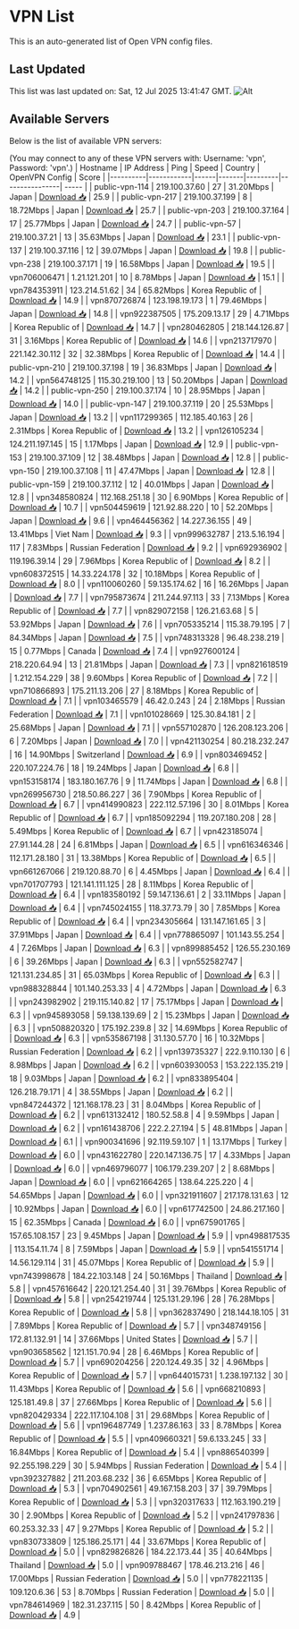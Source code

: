 # VPN List

This is an auto-generated list of Open VPN config files.

## Last Updated

This list was last updated on: Sat, 12 Jul 2025 13:41:47 GMT.
![Alt](https://repobeats.axiom.co/api/embed/186b98318ef1479477931607c1ad7d823f12451f.svg "Repobeats analytics image")

## Available Servers

Below is the list of available VPN servers:

(You may connect to any of these VPN servers with: Username: 'vpn', Password: 'vpn'.)
| Hostname | IP Address | Ping | Speed | Country | OpenVPN Config | Score |
|----------|------------|------|-------|---------|----------------| ----- |
| public-vpn-114 | 219.100.37.60 | 27 | 31.20Mbps | Japan | [Download 📥](./configs/server_0_JP.ovpn) | 25.9 |
| public-vpn-217 | 219.100.37.199 | 8 | 18.72Mbps | Japan | [Download 📥](./configs/server_1_JP.ovpn) | 25.7 |
| public-vpn-203 | 219.100.37.164 | 17 | 25.77Mbps | Japan | [Download 📥](./configs/server_2_JP.ovpn) | 24.7 |
| public-vpn-57 | 219.100.37.21 | 13 | 35.63Mbps | Japan | [Download 📥](./configs/server_3_JP.ovpn) | 23.1 |
| public-vpn-137 | 219.100.37.116 | 12 | 39.07Mbps | Japan | [Download 📥](./configs/server_4_JP.ovpn) | 19.8 |
| public-vpn-238 | 219.100.37.171 | 19 | 16.58Mbps | Japan | [Download 📥](./configs/server_5_JP.ovpn) | 19.5 |
| vpn706006471 | 1.21.121.201 | 10 | 8.78Mbps | Japan | [Download 📥](./configs/server_6_JP.ovpn) | 15.1 |
| vpn784353911 | 123.214.51.62 | 34 | 65.82Mbps | Korea Republic of | [Download 📥](./configs/server_7_KR.ovpn) | 14.9 |
| vpn870726874 | 123.198.19.173 | 1 | 79.46Mbps | Japan | [Download 📥](./configs/server_8_JP.ovpn) | 14.8 |
| vpn922387505 | 175.209.13.17 | 29 | 4.71Mbps | Korea Republic of | [Download 📥](./configs/server_9_KR.ovpn) | 14.7 |
| vpn280462805 | 218.144.126.87 | 31 | 3.16Mbps | Korea Republic of | [Download 📥](./configs/server_10_KR.ovpn) | 14.6 |
| vpn213717970 | 221.142.30.112 | 32 | 32.38Mbps | Korea Republic of | [Download 📥](./configs/server_11_KR.ovpn) | 14.4 |
| public-vpn-210 | 219.100.37.198 | 19 | 36.83Mbps | Japan | [Download 📥](./configs/server_12_JP.ovpn) | 14.2 |
| vpn564748125 | 115.30.219.100 | 13 | 50.20Mbps | Japan | [Download 📥](./configs/server_13_JP.ovpn) | 14.2 |
| public-vpn-250 | 219.100.37.174 | 10 | 28.95Mbps | Japan | [Download 📥](./configs/server_14_JP.ovpn) | 14.0 |
| public-vpn-147 | 219.100.37.119 | 20 | 25.53Mbps | Japan | [Download 📥](./configs/server_15_JP.ovpn) | 13.2 |
| vpn117299365 | 112.185.40.163 | 26 | 2.31Mbps | Korea Republic of | [Download 📥](./configs/server_16_KR.ovpn) | 13.2 |
| vpn126105234 | 124.211.197.145 | 15 | 1.17Mbps | Japan | [Download 📥](./configs/server_17_JP.ovpn) | 12.9 |
| public-vpn-153 | 219.100.37.109 | 12 | 38.48Mbps | Japan | [Download 📥](./configs/server_18_JP.ovpn) | 12.8 |
| public-vpn-150 | 219.100.37.108 | 11 | 47.47Mbps | Japan | [Download 📥](./configs/server_19_JP.ovpn) | 12.8 |
| public-vpn-159 | 219.100.37.112 | 12 | 40.01Mbps | Japan | [Download 📥](./configs/server_20_JP.ovpn) | 12.8 |
| vpn348580824 | 112.168.251.18 | 30 | 6.90Mbps | Korea Republic of | [Download 📥](./configs/server_21_KR.ovpn) | 10.7 |
| vpn504459619 | 121.92.88.220 | 10 | 52.20Mbps | Japan | [Download 📥](./configs/server_22_JP.ovpn) | 9.6 |
| vpn464456362 | 14.227.36.155 | 49 | 13.41Mbps | Viet Nam | [Download 📥](./configs/server_23_VN.ovpn) | 9.3 |
| vpn999632787 | 213.5.16.194 | 117 | 7.83Mbps | Russian Federation | [Download 📥](./configs/server_24_RU.ovpn) | 9.2 |
| vpn692936902 | 119.196.39.14 | 29 | 7.96Mbps | Korea Republic of | [Download 📥](./configs/server_25_KR.ovpn) | 8.2 |
| vpn608372515 | 14.33.224.178 | 32 | 10.18Mbps | Korea Republic of | [Download 📥](./configs/server_26_KR.ovpn) | 8.0 |
| vpn110060260 | 59.135.174.62 | 16 | 16.26Mbps | Japan | [Download 📥](./configs/server_27_JP.ovpn) | 7.7 |
| vpn795873674 | 211.244.97.113 | 33 | 7.13Mbps | Korea Republic of | [Download 📥](./configs/server_28_KR.ovpn) | 7.7 |
| vpn829072158 | 126.21.63.68 | 5 | 53.92Mbps | Japan | [Download 📥](./configs/server_29_JP.ovpn) | 7.6 |
| vpn705335214 | 115.38.79.195 | 7 | 84.34Mbps | Japan | [Download 📥](./configs/server_30_JP.ovpn) | 7.5 |
| vpn748313328 | 96.48.238.219 | 15 | 0.77Mbps | Canada | [Download 📥](./configs/server_31_CA.ovpn) | 7.4 |
| vpn927600124 | 218.220.64.94 | 13 | 21.81Mbps | Japan | [Download 📥](./configs/server_32_JP.ovpn) | 7.3 |
| vpn821618519 | 1.212.154.229 | 38 | 9.60Mbps | Korea Republic of | [Download 📥](./configs/server_33_KR.ovpn) | 7.2 |
| vpn710866893 | 175.211.13.206 | 27 | 8.18Mbps | Korea Republic of | [Download 📥](./configs/server_34_KR.ovpn) | 7.1 |
| vpn103465579 | 46.42.0.243 | 24 | 2.18Mbps | Russian Federation | [Download 📥](./configs/server_35_RU.ovpn) | 7.1 |
| vpn101028669 | 125.30.84.181 | 2 | 25.68Mbps | Japan | [Download 📥](./configs/server_36_JP.ovpn) | 7.1 |
| vpn557102870 | 126.208.123.206 | 6 | 7.20Mbps | Japan | [Download 📥](./configs/server_37_JP.ovpn) | 7.0 |
| vpn421130254 | 80.218.232.247 | 16 | 14.90Mbps | Switzerland | [Download 📥](./configs/server_38_CH.ovpn) | 6.9 |
| vpn803469452 | 220.107.224.76 | 18 | 19.24Mbps | Japan | [Download 📥](./configs/server_39_JP.ovpn) | 6.8 |
| vpn153158174 | 183.180.167.76 | 9 | 11.74Mbps | Japan | [Download 📥](./configs/server_40_JP.ovpn) | 6.8 |
| vpn269956730 | 218.50.86.227 | 36 | 7.90Mbps | Korea Republic of | [Download 📥](./configs/server_41_KR.ovpn) | 6.7 |
| vpn414990823 | 222.112.57.196 | 30 | 8.01Mbps | Korea Republic of | [Download 📥](./configs/server_42_KR.ovpn) | 6.7 |
| vpn185092294 | 119.207.180.208 | 28 | 5.49Mbps | Korea Republic of | [Download 📥](./configs/server_43_KR.ovpn) | 6.7 |
| vpn423185074 | 27.91.144.28 | 24 | 6.81Mbps | Japan | [Download 📥](./configs/server_44_JP.ovpn) | 6.5 |
| vpn616346346 | 112.171.28.180 | 31 | 13.38Mbps | Korea Republic of | [Download 📥](./configs/server_45_KR.ovpn) | 6.5 |
| vpn661267066 | 219.120.88.70 | 6 | 4.45Mbps | Japan | [Download 📥](./configs/server_46_JP.ovpn) | 6.4 |
| vpn701707793 | 121.141.111.125 | 28 | 8.11Mbps | Korea Republic of | [Download 📥](./configs/server_47_KR.ovpn) | 6.4 |
| vpn183580192 | 59.147.136.61 | 2 | 33.11Mbps | Japan | [Download 📥](./configs/server_48_JP.ovpn) | 6.4 |
| vpn745024155 | 118.37.73.79 | 30 | 7.85Mbps | Korea Republic of | [Download 📥](./configs/server_49_KR.ovpn) | 6.4 |
| vpn234305664 | 131.147.161.65 | 3 | 37.91Mbps | Japan | [Download 📥](./configs/server_50_JP.ovpn) | 6.4 |
| vpn778865097 | 101.143.55.254 | 4 | 7.26Mbps | Japan | [Download 📥](./configs/server_51_JP.ovpn) | 6.3 |
| vpn899885452 | 126.55.230.169 | 6 | 39.26Mbps | Japan | [Download 📥](./configs/server_52_JP.ovpn) | 6.3 |
| vpn552582747 | 121.131.234.85 | 31 | 65.03Mbps | Korea Republic of | [Download 📥](./configs/server_53_KR.ovpn) | 6.3 |
| vpn988328844 | 101.140.253.33 | 4 | 4.72Mbps | Japan | [Download 📥](./configs/server_54_JP.ovpn) | 6.3 |
| vpn243982902 | 219.115.140.82 | 17 | 75.17Mbps | Japan | [Download 📥](./configs/server_55_JP.ovpn) | 6.3 |
| vpn945893058 | 59.138.139.69 | 2 | 15.23Mbps | Japan | [Download 📥](./configs/server_56_JP.ovpn) | 6.3 |
| vpn508820320 | 175.192.239.8 | 32 | 14.69Mbps | Korea Republic of | [Download 📥](./configs/server_57_KR.ovpn) | 6.3 |
| vpn535867198 | 31.130.57.70 | 16 | 10.32Mbps | Russian Federation | [Download 📥](./configs/server_58_RU.ovpn) | 6.2 |
| vpn139735327 | 222.9.110.130 | 6 | 8.98Mbps | Japan | [Download 📥](./configs/server_59_JP.ovpn) | 6.2 |
| vpn603930053 | 153.222.135.219 | 18 | 9.03Mbps | Japan | [Download 📥](./configs/server_60_JP.ovpn) | 6.2 |
| vpn833895404 | 126.218.79.171 | 4 | 38.55Mbps | Japan | [Download 📥](./configs/server_61_JP.ovpn) | 6.2 |
| vpn847244372 | 121.168.178.23 | 31 | 8.04Mbps | Korea Republic of | [Download 📥](./configs/server_62_KR.ovpn) | 6.2 |
| vpn613132412 | 180.52.58.8 | 4 | 9.59Mbps | Japan | [Download 📥](./configs/server_63_JP.ovpn) | 6.2 |
| vpn161438706 | 222.2.27.194 | 5 | 48.81Mbps | Japan | [Download 📥](./configs/server_64_JP.ovpn) | 6.1 |
| vpn900341696 | 92.119.59.107 | 1 | 13.17Mbps | Turkey | [Download 📥](./configs/server_65_TR.ovpn) | 6.0 |
| vpn431622780 | 220.147.136.75 | 17 | 4.33Mbps | Japan | [Download 📥](./configs/server_66_JP.ovpn) | 6.0 |
| vpn469796077 | 106.179.239.207 | 2 | 8.68Mbps | Japan | [Download 📥](./configs/server_67_JP.ovpn) | 6.0 |
| vpn621664265 | 138.64.225.220 | 4 | 54.65Mbps | Japan | [Download 📥](./configs/server_68_JP.ovpn) | 6.0 |
| vpn321911607 | 217.178.131.63 | 12 | 10.92Mbps | Japan | [Download 📥](./configs/server_69_JP.ovpn) | 6.0 |
| vpn617742500 | 24.86.217.160 | 15 | 62.35Mbps | Canada | [Download 📥](./configs/server_70_CA.ovpn) | 6.0 |
| vpn675901765 | 157.65.108.157 | 23 | 9.45Mbps | Japan | [Download 📥](./configs/server_71_JP.ovpn) | 5.9 |
| vpn498817535 | 113.154.11.74 | 8 | 7.59Mbps | Japan | [Download 📥](./configs/server_72_JP.ovpn) | 5.9 |
| vpn541551714 | 14.56.129.114 | 31 | 45.07Mbps | Korea Republic of | [Download 📥](./configs/server_73_KR.ovpn) | 5.9 |
| vpn743998678 | 184.22.103.148 | 24 | 50.16Mbps | Thailand | [Download 📥](./configs/server_74_TH.ovpn) | 5.8 |
| vpn457616642 | 220.121.254.40 | 31 | 39.76Mbps | Korea Republic of | [Download 📥](./configs/server_75_KR.ovpn) | 5.8 |
| vpn254219744 | 125.131.29.196 | 28 | 76.28Mbps | Korea Republic of | [Download 📥](./configs/server_76_KR.ovpn) | 5.8 |
| vpn362837490 | 218.144.18.105 | 31 | 7.89Mbps | Korea Republic of | [Download 📥](./configs/server_77_KR.ovpn) | 5.7 |
| vpn348749156 | 172.81.132.91 | 14 | 37.66Mbps | United States | [Download 📥](./configs/server_78_US.ovpn) | 5.7 |
| vpn903658562 | 121.151.70.94 | 28 | 6.46Mbps | Korea Republic of | [Download 📥](./configs/server_79_KR.ovpn) | 5.7 |
| vpn690204256 | 220.124.49.35 | 32 | 4.96Mbps | Korea Republic of | [Download 📥](./configs/server_80_KR.ovpn) | 5.7 |
| vpn644015731 | 1.238.197.132 | 30 | 11.43Mbps | Korea Republic of | [Download 📥](./configs/server_81_KR.ovpn) | 5.6 |
| vpn668210893 | 125.181.49.8 | 37 | 27.66Mbps | Korea Republic of | [Download 📥](./configs/server_82_KR.ovpn) | 5.6 |
| vpn820429334 | 222.117.104.108 | 31 | 29.68Mbps | Korea Republic of | [Download 📥](./configs/server_83_KR.ovpn) | 5.6 |
| vpn196487749 | 1.237.86.163 | 33 | 8.78Mbps | Korea Republic of | [Download 📥](./configs/server_84_KR.ovpn) | 5.5 |
| vpn409660321 | 59.6.133.245 | 33 | 16.84Mbps | Korea Republic of | [Download 📥](./configs/server_85_KR.ovpn) | 5.4 |
| vpn886540399 | 92.255.198.229 | 30 | 5.94Mbps | Russian Federation | [Download 📥](./configs/server_86_RU.ovpn) | 5.4 |
| vpn392327882 | 211.203.68.232 | 36 | 6.65Mbps | Korea Republic of | [Download 📥](./configs/server_87_KR.ovpn) | 5.3 |
| vpn704902561 | 49.167.158.203 | 37 | 39.79Mbps | Korea Republic of | [Download 📥](./configs/server_88_KR.ovpn) | 5.3 |
| vpn320317633 | 112.163.190.219 | 30 | 2.90Mbps | Korea Republic of | [Download 📥](./configs/server_89_KR.ovpn) | 5.2 |
| vpn241797836 | 60.253.32.33 | 47 | 9.27Mbps | Korea Republic of | [Download 📥](./configs/server_90_KR.ovpn) | 5.2 |
| vpn830733809 | 125.186.25.171 | 44 | 33.67Mbps | Korea Republic of | [Download 📥](./configs/server_91_KR.ovpn) | 5.0 |
| vpn829826826 | 184.22.173.44 | 35 | 40.64Mbps | Thailand | [Download 📥](./configs/server_92_TH.ovpn) | 5.0 |
| vpn909788467 | 178.46.213.216 | 46 | 17.00Mbps | Russian Federation | [Download 📥](./configs/server_93_RU.ovpn) | 5.0 |
| vpn778221135 | 109.120.6.36 | 53 | 8.70Mbps | Russian Federation | [Download 📥](./configs/server_94_RU.ovpn) | 5.0 |
| vpn784614969 | 182.31.237.115 | 50 | 8.42Mbps | Korea Republic of | [Download 📥](./configs/server_95_KR.ovpn) | 4.9 |
